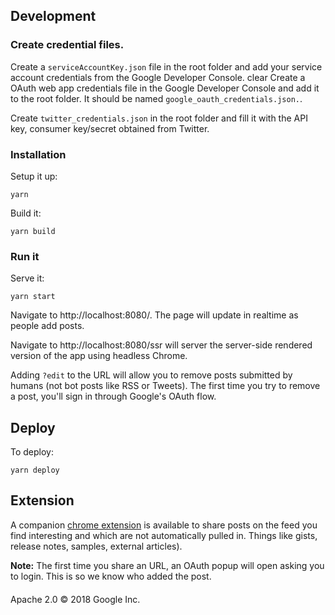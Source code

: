 ## Development

### Create credential files.

Create a `serviceAccountKey.json` file in the root folder and add your service
account credentials from the Google Developer Console.
clear
Create a OAuth web app credentials file in the Google Developer Console and
add it to the root folder. It should be named `google_oauth_credentials.json.`.

Create `twitter_credentials.json` in the root folder and fill it with the API
key, consumer key/secret obtained from Twitter.

### Installation

Setup it up:

```
yarn
```

Build it:

```
yarn build
```

### Run it

Serve it:

```
yarn start
```

Navigate to http://localhost:8080/. The page will update in realtime as people
add posts.

Navigate to http://localhost:8080/ssr will server the server-side rendered version of the app
using headless Chrome.

Adding `?edit` to the URL will allow you to remove posts submitted by humans (not bot posts like
RSS or Tweets). The first time you try to remove a post, you'll sign in through Google's OAuth flow.

## Deploy

To deploy:

```
yarn deploy
```

## Extension

A companion [chrome extension](https://chrome.google.com/webstore/detail/dev-web-firehose/eimdpjkdpfcbochbgfaadbpgpoaplhja) is available to share posts on the feed you find interesting and which
are not automatically pulled in. Things like gists, release notes, samples,
external articles).

**Note:** The first time you share an URL, an OAuth popup will open asking you to login. This is so we know who added the post.

####

Apache 2.0 © 2018 Google Inc.
